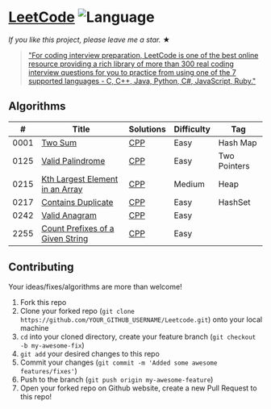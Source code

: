 # [LeetCode](https://leetcode.com/problemset/algorithms/) ![Language](https://img.shields.io/badge/language-CPP%20-blue.svg) 

_If you like this project, please leave me a star._ &#9733;

> ["For coding interview preparation, LeetCode is one of the best online resource providing a rich library of more than 300 real coding interview questions for you to practice from using one of the 7 supported languages - C, C++, Java, Python, C#, JavaScript, Ruby."](https://www.quora.com/How-effective-is-Leetcode-for-preparing-for-technical-interviews)

## Algorithms

| #    | Title                                                                                               | Solutions                                | Difficulty | Tag          |
| ---- | --------------------------------------------------------------------------------------------------- | ---------------------------------------- | ---------- | ------------ |
| 0001 | [Two Sum](https://leetcode.com/problems/two-sum/)                                                   | [CPP](../master/cpp_solutions/_1.cpp)    | Easy       | Hash Map     |
| 0125 | [Valid Palindrome](https://leetcode.com/problems/valid-palindrome/)                                 | [CPP](../master/cpp_solutions/_125.cpp)  | Easy       | Two Pointers |
| 0215 | [Kth Largest Element in an Array](https://leetcode.com/problems/kth-largest-element-in-an-array/)   | [CPP](../master/cpp_solutions15.cpp)     | Medium     | Heap         |
| 0217 | [Contains Duplicate](https://leetcode.com/problems/contains-duplicate/)                             | [CPP](../master/cpp_solutions/_217.cpp)  | Easy       | HashSet      |
| 0242 | [Valid Anagram](https://leetcode.com/problems/valid-anagram/)                                       | [CPP](../master/cpp_solutions/_242.cpp)  | Easy       |              |
| 2255 | [Count Prefixes of a Given String](https://leetcode.com/problems/count-prefixes-of-a-given-string/) | [CPP](../master/cpp_solutions/_2255.cpp) | Easy       |              |


## Contributing
Your ideas/fixes/algorithms are more than welcome!

1. Fork this repo
2. Clone your forked repo (`git clone https://github.com/YOUR_GITHUB_USERNAME/Leetcode.git`) onto your local machine
3. `cd` into your cloned directory, create your feature branch (`git checkout -b my-awesome-fix`)
4. `git add` your desired changes to this repo
5. Commit your changes (`git commit -m 'Added some awesome features/fixes'`)
6. Push to the branch (`git push origin my-awesome-feature`)
7. Open your forked repo on Github website, create a new Pull Request to this repo!


